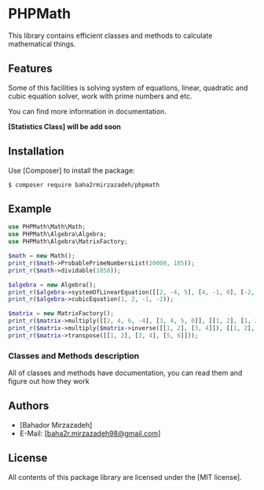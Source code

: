 PHPMath
=======
This library contains efficient classes and methods to calculate mathematical things.

Features
--------
Some of this facilities is solving system of equations, linear, quadratic and cubic equation solver,
work with prime numbers and etc.

You can find more information in documentation.

**[Statistics Class] will be add soon**

Installation
------------
Use [Composer] to install the package:

```
$ composer require baha2rmirzazadeh/phpmath
```

Example
-------

```php
use PHPMath\Math\Math;
use PHPMath\Algebra\Algebra;
use PHPMath\Algebra\MatrixFactory;

$math = new Math();
print_r($math->ProbablePrimeNumbersList(20000, 185));
print_r($math->dividable(1858));

$algebra = new Algebra();
print_r($algebra->systemOfLinearEquation([[2, -4, 5], [4, -1, 0], [-2, 2, -3]], [[-33], [-5], [19]]));
print_r($algebra->cubicEquation(1, 2, -1, -2));

$matrix = new MatrixFactory();
print_r($matrix->multiply([[2, 4, 6, -4], [3, 4, 5, 0]], [[1, 2], [1, 3], [12, -85], [-69, 21]]));
print_r($matrix->multiply($matrix->inverse([[1, 2], [3, 4]]), [[1, 2], [3, 4]]));
print_r($matrix->transpose([[1, 2], [3, 4], [5, 6]]));
```

### Classes and Methods description
All of classes and methods have documentation, you can read them and figure out how they work

Authors
-------

* [Bahador Mirzazadeh]
* E-Mail: [baha2r.mirzazadeh98@gmail.com]

License
-------

All contents of this package library are licensed under the [MIT license].   
